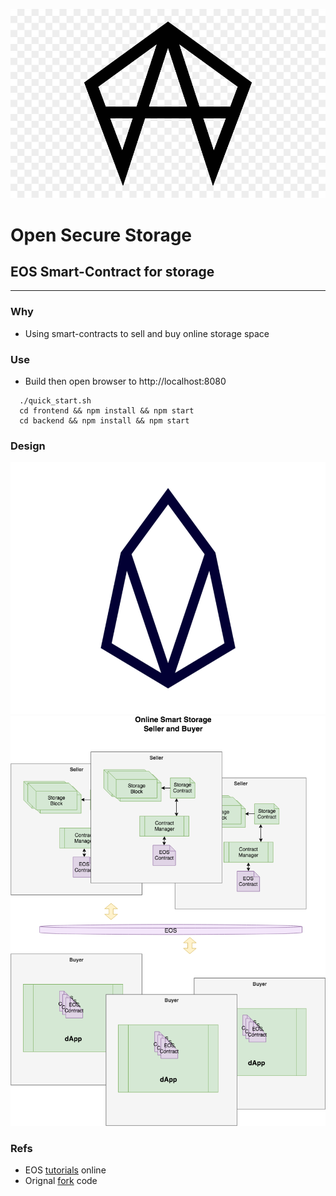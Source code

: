 ![oss-icon](./assets/oss-icon.png)
# Open Secure Storage
## EOS Smart-Contract for storage
----------------------
### Why

- Using smart-contracts to sell and buy online storage space

### Use

- Build then open browser to http://localhost:8080

```
  ./quick_start.sh
  cd frontend && npm install && npm start
  cd backend && npm install && npm start
```

### Design
![eos](./assets/eos-icon.png)
![seller and buyer](./assets/oss.png)

### Refs
- EOS [tutorials](https://developers.eos.io/eosio-home/docs/introduction) online
- Orignal [fork](https://github.com/EOSIO/eosio-project-demux-example) code
